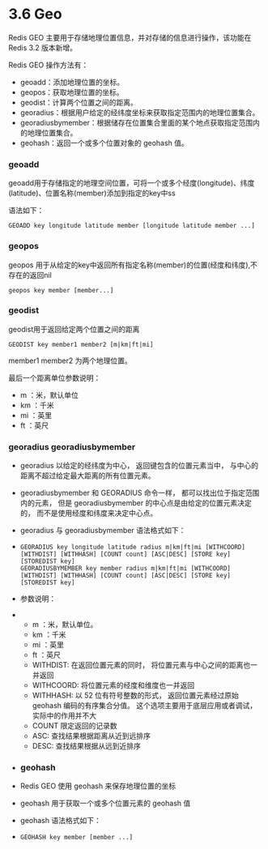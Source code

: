 # 3.6 Geo

Redis GEO 主要用于存储地理位置信息，并对存储的信息进行操作，该功能在 Redis 3.2 版本新增。

Redis GEO 操作方法有：

- geoadd：添加地理位置的坐标。
- geopos：获取地理位置的坐标。
- geodist：计算两个位置之间的距离。
- georadius：根据用户给定的经纬度坐标来获取指定范围内的地理位置集合。
- georadiusbymember：根据储存在位置集合里面的某个地点获取指定范围内的地理位置集合。
- geohash：返回一个或多个位置对象的 geohash 值。

### geoadd 

geoadd用于存储指定的地理空间位置，可将一个或多个经度(longitude)、纬度(latitude)、位置名称(member)添加到指定的key中ss

语法如下：

```
GEOADD key longitude latitude member [longitude latitude member ...]
```

### geopos

geopos 用于从给定的key中返回所有指定名称(member)的位置(经度和纬度),不存在的返回nil

```
geopos key member [member...]
```

### geodist

geodist用于返回给定两个位置之间的距离

```
GEODIST key member1 member2 [m|km|ft|mi]
```

member1 member2 为两个地理位置。

最后一个距离单位参数说明：

- m ：米，默认单位
- km ：千米
- mi ：英里
- ft ：英尺

### georadius georadiusbymember

- georadius 以给定的经纬度为中心， 返回键包含的位置元素当中， 与中心的距离不超过给定最大距离的所有位置元素。

- georadiusbymember 和 GEORADIUS 命令一样， 都可以找出位于指定范围内的元素， 但是 georadiusbymember 的中心点是由给定的位置元素决定的， 而不是使用经度和纬度来决定中心点。

- georadius 与 georadiusbymember 语法格式如下：

- ```
  GEORADIUS key longitude latitude radius m|km|ft|mi [WITHCOORD] [WITHDIST] [WITHHASH] [COUNT count] [ASC|DESC] [STORE key] [STOREDIST key]
  GEORADIUSBYMEMBER key member radius m|km|ft|mi [WITHCOORD] [WITHDIST] [WITHHASH] [COUNT count] [ASC|DESC] [STORE key] [STOREDIST key]
  ```

- 参数说明：

- - m ：米，默认单位。
  - km ：千米
  - mi ：英里
  - ft ：英尺
  - WITHDIST: 在返回位置元素的同时， 将位置元素与中心之间的距离也一并返回
  - WITHCOORD: 将位置元素的经度和维度也一并返回
  - WITHHASH: 以 52 位有符号整数的形式， 返回位置元素经过原始 geohash 编码的有序集合分值。 这个选项主要用于底层应用或者调试， 实际中的作用并不大
  - COUNT 限定返回的记录数
  - ASC: 查找结果根据距离从近到远排序
  - DESC: 查找结果根据从远到近排序

- ### geohash

- Redis GEO 使用 geohash 来保存地理位置的坐标

- geohash 用于获取一个或多个位置元素的 geohash 值

- geohash 语法格式如下：

- ```
  GEOHASH key member [member ...]
  ```
